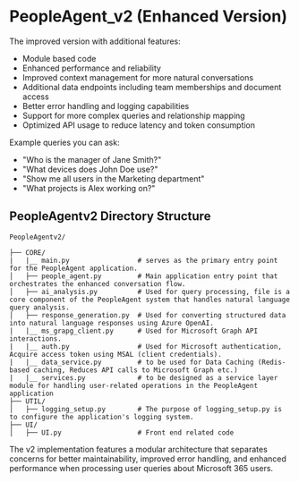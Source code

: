 # PeopleAgent_v2 (Enhanced Version)

The improved version with additional features:

- Module based code
- Enhanced performance and reliability
- Improved context management for more natural conversations
- Additional data endpoints including team memberships and document access
- Better error handling and logging capabilities
- Support for more complex queries and relationship mapping
- Optimized API usage to reduce latency and token consumption

Example queries you can ask:
- "Who is the manager of Jane Smith?"
- "What devices does John Doe use?"
- "Show me all users in the Marketing department"
- "What projects is Alex working on?"

## PeopleAgentv2 Directory Structure

```
PeopleAgentv2/

├── CORE/
|   |__ main.py                 # serves as the primary entry point for the PeopleAgent application.
│   ├── people_agent.py         # Main application entry point that orchestrates the enhanced conversation flow.
│   ├── ai_analysis.py          # Used for query processing, file is a core component of the PeopleAgent system that handles natural language query analysis.
│   ├── response_generation.py  # Used for converting structured data into natural language responses using Azure OpenAI.
|   |__ ms_grapg_client.py      # Used for Microsoft Graph API interactions.
|   |__ auth.py                 # Used for Microsoft authentication, Acquire access token using MSAL (client credentials).
|   |__ data_service.py         # to be used for Data Caching (Redis-based caching, Reduces API calls to Microsoft Graph etc.)
|   |__ services.py             # to be designed as a service layer module for handling user-related operations in the PeopleAgent application
├── UTIL/
│   ├── logging_setup.py        # The purpose of logging_setup.py is to configure the application's logging system. 
├── UI/
│   ├── UI.py                   # Front end related code
```

The v2 implementation features a modular architecture that separates concerns for better maintainability, improved error handling, and enhanced performance when processing user queries about Microsoft 365 users.